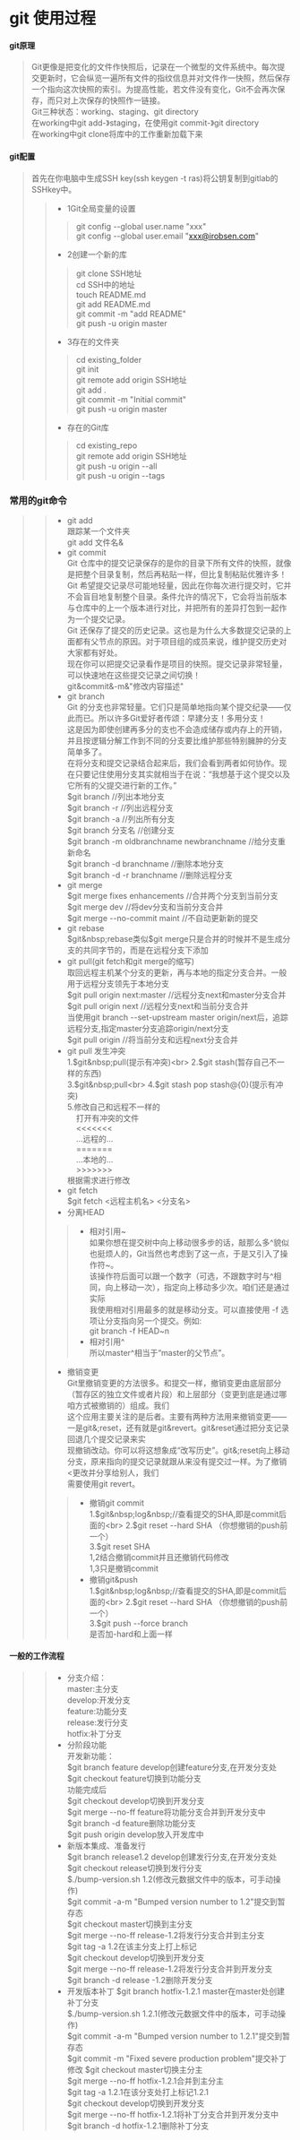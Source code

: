# git 使用过程
#### git原理
>Git更像是把变化的文件作快照后，记录在一个微型的文件系统中。每次提交更新时，它会纵览一遍所有文件的指纹信息并对文件作一快照，然后保存一个指向这次快照的索引。为提高性能，若文件没有变化，Git不会再次保存，而只对上次保存的快照作一链接。<br>
Git三种状态：working、staging、git&nbsp;directory<br>
在working中git&nbsp;add-》staging，在使用git&nbsp;commit-》git&nbsp;directory<br>
在working中git&nbsp;clone将库中的工作重新加载下来<br>
#### git配置
>首先在你电脑中生成SSH&nbsp;key(ssh&nbsp;keygen&nbsp;-t&nbsp;ras)将公钥复制到gitlab的SSHkey中。
>>* 1Git全局变量的设置
>>>git&nbsp;config&nbsp;--global&nbsp;user.name&nbsp;"xxx"<br>
   git&nbsp;config&nbsp;--global&nbsp;user.email&nbsp;"xxx@irobsen.com"<br>
>>* 2创建一个新的库
>>>git&nbsp;clone&nbsp;SSH地址<br>
	cd&nbsp;SSH中的地址<br>
	touch&nbsp;README.md<br>
	git&nbsp;add&nbsp;README.md<br>
	git&nbsp;commit&nbsp;-m&nbsp;"add&nbsp;README"<br>
	git&nbsp;push&nbsp;-u&nbsp;origin&nbsp;master<br>
>>* 3存在的文件夹
>>>cd&nbsp;existing_folder<br>
	git&nbsp;init<br>
	git&nbsp;remote&nbsp;add&nbsp;origin&nbsp;SSH地址<br>
	git&nbsp;add&nbsp;.<br>
	git&nbsp;commit&nbsp;-m&nbsp;"Initial&nbsp;commit"<br>
	git&nbsp;push&nbsp;-u&nbsp;origin&nbsp;master<br>
>>* 存在的Git库
>>>cd&nbsp;existing_repo<br>
	git&nbsp;remote&nbsp;add&nbsp;origin&nbsp;SSH地址<br>
	git&nbsp;push&nbsp;-u&nbsp;origin&nbsp;--all<br>
	git&nbsp;push&nbsp;-u&nbsp;origin&nbsp;--tags<br>

### 常用的git命令
>>* git&nbsp;add<br>
    跟踪某一个文件夹<br>
    git&nbsp;add&nbsp;文件名&
>>* git&nbsp;commit<br>
    Git&nbsp;仓库中的提交记录保存的是你的目录下所有文件的快照，就像是把整个目录复制，然后再粘贴一样，但比复制粘贴优雅许多！<br>
    Git&nbsp;希望提交记录尽可能地轻量，因此在你每次进行提交时，它并不会盲目地复制整个目录。条件允许的情况下，它会将当前版本与仓库中的上一个版本进行对比，并把所有的差异打包到一起作为一个提交记录。<br>
    Git&nbsp;还保存了提交的历史记录。这也是为什么大多数提交记录的上面都有父节点的原因。对于项目组的成员来说，维护提交历史对大家都有好处。<br>
    现在你可以把提交记录看作是项目的快照。提交记录非常轻量，可以快速地在这些提交记录之间切换！<br>
    git&commit&-m&"修改内容描述"<br>
>>* git&nbsp;branch<br>
    Git&nbsp;的分支也非常轻量。它们只是简单地指向某个提交纪录——仅此而已。所以许多Git爱好者传颂：早建分支！多用分支！<br>
    这是因为即使创建再多分的支也不会造成储存或内存上的开销，并且按逻辑分解工作到不同的分支要比维护那些特别臃肿的分支简单多了。<br>
    在将分支和提交记录结合起来后，我们会看到两者如何协作。现在只要记住使用分支其实就相当于在说：“我想基于这个提交以及它所有的父提交进行新的工作。”<br>
    $git&nbsp;branch&nbsp;//列出本地分支<br>
    $git&nbsp;branch&nbsp;-r&nbsp;//列出远程分支<br>
    $git&nbsp;branch&nbsp;-a&nbsp;//列出所有分支<br>
    $git&nbsp;branch&nbsp;分支名&nbsp;//创建分支<br>
    $git&nbsp;branch&nbsp;-m&nbsp;oldbranchname&nbsp;newbranchname&nbsp;//给分支重新命名<br>
    $git&nbsp;branch&nbsp;-d&nbsp;branchname&nbsp;//删除本地分支<br>
    $git&nbsp;branch&nbsp;-d&nbsp;-r&nbsp;branchname&nbsp;//删除远程分支<br>
>>* git&nbsp;merge<br>
    $git&nbsp;merge&nbsp;fixes&nbsp;enhancements&nbsp;//合并两个分支到当前分支<br>
    $git&nbsp;merge&nbsp;dev&nbsp;//将dev分支和当前分支合并<br>
    $git&nbsp;merge&nbsp;--no-commit&nbsp;maint&nbsp;//不自动更新新的提交<br>   
>>* git&nbsp;rebase<br>
    $git&nbsp;rebase类似$git&nbsp;merge只是合并的时候并不是生成分支的共同字节的，而是在远程分支下添加<br>
>>* git&nbsp;pull(git&nbsp;fetch和git&nbsp;merge的缩写)<br>
    取回远程主机某个分支的更新，再与本地的指定分支合并。一般用于远程分支领先于本地分支<br>
    $git&nbsp;pull&nbsp;origin&nbsp;next:master&nbsp;//远程分支next和master分支合并<br>
    $git&nbsp;pull&nbsp;origin&nbsp;next&nbsp;//远程分支next和当前分支合并<br>
    当使用git&nbsp;branch&nbsp;--set-upstream&nbsp;master&nbsp;origin/next后，追踪远程分支,指定master分支追踪origin/next分支<br>
    $git&nbsp;pull&nbsp;origin&nbsp;//将当前分支和远程next分支合并<br>
>>* git&nbsp;pull&nbsp;发生冲突<br>
    1.$git&nbsp;pull(提示有冲突)<br>
    2.$git&nbsp;stash(暂存自己不一样的东西)<br>
    3.$git&nbsp;pull<br>
    4.$git&nbsp;stash&nbsp;pop&nbsp;stash@{0}(提示有冲突)<br>
    5.修改自己和远程不一样的<br>
      &nbsp;&nbsp;&nbsp;&nbsp;打开有冲突的文件<br>
      &nbsp;&nbsp;&nbsp;&nbsp;<<<<<<<<br>
      &nbsp;&nbsp;&nbsp;&nbsp;...远程的...<br>
      &nbsp;&nbsp;&nbsp;&nbsp;=======<br>
      &nbsp;&nbsp;&nbsp;&nbsp;...本地的...<br>
      &nbsp;&nbsp;&nbsp;&nbsp;>>>>>>><br>
    根据需求进行修改<br>
>>* git&nbsp;fetch<br>
    $git&nbsp;fetch&nbsp;<远程主机名>&nbsp;<分支名><br>
>>* 分离HEAD<br>    
>>>* 相对引用~<br>
    如果你想在提交树中向上移动很多步的话，敲那么多^貌似也挺烦人的，Git当然也考虑到了这一点，于是又引入了操作符~。<br>
    该操作符后面可以跟一个数字（可选，不跟数字时与^相同，向上移动一次），指定向上移动多少次。咱们还是通过实际<br>
    我使用相对引用最多的就是移动分支。可以直接使用 -f 选项让分支指向另一个提交。例如:<br>git&nbsp;branch&nbsp;-f&nbsp;HEAD~n<br>
>>>* 相对引用^<br>
    所以master^相当于“master的父节点”。
>>* 撤销变更<br>
    Git里撤销变更的方法很多。和提交一样，撤销变更由底层部分（暂存区的独立文件或者片段）和上层部分（变更到底是通过哪咱方式被撤销的）组成。我们<br>
    这个应用主要关注的是后者。主要有两种方法用来撤销变更——一是git&;reset，还有就是git&revert。git&reset通过把分支记录回退几个提交记录来实<br>
    现撤销改动。你可以将这想象成“改写历史”。git&;reset向上移动分支，原来指向的提交记录就跟从来没有提交过一样。为了撤销<更改并分享给别人，我们<br>
    需要使用git&nbsp;revert。<br>
>>>* 撤销git&nbsp;commit<br>
        1.$git&nbsp;log&nbsp;//查看提交的SHA,即是commit后面的<br>
        2.$git&nbsp;reset&nbsp;--hard&nbsp;SHA&nbsp;（你想撤销的push前一个）<br>
        3.$git&nbsp;reset&nbsp;SHA<br>
        1,2结合撤销commit并且还撤销代码修改<br>
        1,3只是撤销commit<br>
>>>* 撤销git&push<br>
        1.$git&nbsp;log&nbsp;//查看提交的SHA,即是commit后面的<br>
        2.$git&nbsp;reset&nbsp;--hard&nbsp;SHA&nbsp;（你想撤销的push前一个）<br>
        3.$git&nbsp;push&nbsp;--force&nbsp;branch<br>
        是否加-hard和上面一样<br>
#### 一般的工作流程
>>* 分支介绍：<br>
    master:主分支<br>
    develop:开发分支<br>
    feature:功能分支<br>
    release:发行分支<br>
    hotfix:补丁分支<br>
>>* 分阶段功能<br>
    开发新功能：<br>
    $git&nbsp;branch&nbsp;feature&nbsp;develop创建feature分支,在开发分支处<br>
    $git&nbsp;checkout&nbsp;feature切换到功能分支<br>
    功能完成后<br>
    $git&nbsp;checkout&nbsp;develop切换到开发分支<br>
    $git&nbsp;merge&nbsp;--no-ff&nbsp;feature将功能分支合并到开发分支中<br>
    $git&nbsp;branch&nbsp;-d&nbsp;feature删除功能分支<br>
    $git&nbsp;push&nbsp;origin&nbsp;develop放入开发库中<br>
>>* 新版本集成、准备发行<br>
    $git&nbsp;branch&nbsp;release1.2&nbsp;develop创建发行分支,在开发分支处<br>
    $git&nbsp;checkout&nbsp;release切换到发行分支<br>
    $./bump-version.sh&nbsp;1.2(修改元数据文件中的版本，可手动操作)<br>
    $git&nbsp;commit&nbsp;-a-m&nbsp;"Bumped&nbsp;version&nbsp;number&nbsp;to&nbsp;1.2"提交到暂存态<br>
    $git&nbsp;checkout&nbsp;master切换到主分支<br>
    $git&nbsp;merge&nbsp;--no-ff&nbsp;release-1.2将发行分支合并到主分支<br>
    $git&nbsp;tag&nbsp;-a&nbsp;1.2在该主分支上打上标记<br>
    $git&nbsp;checkout&nbsp;develop切换到开发分支<br>
    $git&nbsp;merge&nbsp;--no-ff&nbsp;release-1.2将发行分支合并到开发分支<br>
    $git&nbsp;branch&nbsp;-d&nbsp;release&nbsp;-1.2删除开发分支<br>
>>* 开发版本补丁
    $git&nbsp;branch&nbsp;hotfix-1.2.1&nbsp;master在master处创建补丁分支<br>
    $./bump-version.sh&nbsp;1.2.1(修改元数据文件中的版本，可手动操作)<br>
    $git&nbsp;commit&nbsp;-a-m&nbsp;"Bumped&nbsp;version&nbsp;number&nbsp;to&nbsp;1.2.1"提交到暂存态<br>
    $git&nbsp;commit&nbsp;-m&nbsp;"Fixed&nbsp;severe&nbsp;production&nbsp;problem"提交补丁 修改
    $git&nbsp;checkout&nbsp;master切换主分主<br>
    $git&nbsp;merge&nbsp;--no-ff&nbsp;hotfix-1.2.1合并到主分主<br>
    $git&nbsp;tag&nbsp;-a&nbsp;1.2.1在该分支处打上标记1.2.1<br>
    $git&nbsp;checkout&nbsp;develop切换到开发分支<br>
    $git&nbsp;merge&nbsp;--no-ff&nbsp;hotfix-1.2.1将补丁分支合并到开发分支中<br>
    $git&nbsp;branch&nbsp;-d&nbsp;hotfix-1.2.1删除补丁分支<br>